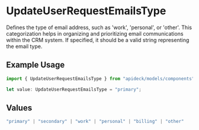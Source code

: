 # UpdateUserRequestEmailsType

Defines the type of email address, such as 'work', 'personal', or 'other'. This categorization helps in organizing and prioritizing email communications within the CRM system. If specified, it should be a valid string representing the email type.

## Example Usage

```typescript
import { UpdateUserRequestEmailsType } from "apideck/models/components";

let value: UpdateUserRequestEmailsType = "primary";
```

## Values

```typescript
"primary" | "secondary" | "work" | "personal" | "billing" | "other"
```